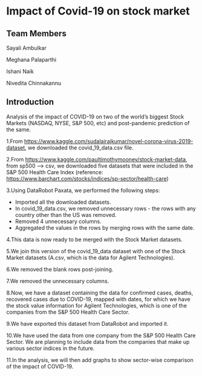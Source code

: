 # Impact of Covid-19 on stock market
## Team Members

Sayali Ambulkar

Meghana Palaparthi

Ishani Naik

Nivedita Chinnakannu
## Introduction
Analysis of the impact of COVID-19 on two of the world’s biggest Stock Markets (NASDAQ, NYSE, S&P 500, etc) and post-pandemic prediction of the same.

1.From https://www.kaggle.com/sudalairajkumar/novel-corona-virus-2019-dataset, we downloaded the covid_19_data.csv file.

2.From https://www.kaggle.com/paultimothymooney/stock-market-data, from sp500 --> csv, we downloaded five datasets that were included in the S&P 500 Health Care Index (reference: https://www.barchart.com/stocks/indices/sp-sector/health-care)

3.Using DataRobot Paxata, we performed the following steps:

* Imported all the downloaded datasets.
* In covid_19_data.csv, we removed unnecessary rows - the rows with any country other than the US was removed.
* Removed 4 unnecessary columns.
* Aggregated the values in the rows by merging rows with the same date.

4.This data is now ready to be merged with the Stock Market datasets.

5.We join this version of the covid_19_data dataset with one of the Stock Market datasets (A.csv, which is the data for Agilent Technologies).

6.We removed the blank rows post-joining.

7.We removed the unnecessary columns.

8.Now, we have a dataset containing the data for confirmed cases, deaths, recovered cases due to COVID-19, mapped with dates, for which we have the stock value information for Agilent Technologies, which is one of the companies from the S&P 500 Health Care Sector.

9.We have exported this dataset from DataRobot and imported it.

10.We have used the data from one company from the S&P 500 Health Care Sector. We are planning to include data from the companies that make up various sector indices in the future.

11.In the analysis, we will then add graphs to show sector-wise comparison of the impact of COVID-19.
